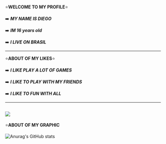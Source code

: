 ⭐**WELCOME TO MY PROFILE**⭐

➡️ **_MY NAME IS DIEGO_**

➡️ **_IM 16 years old_**

➡️ **_I LIVE ON BRASIL_**

----------------------------
⭐**ABOUT OF MY LIKES**⭐

➡️ **_I LIKE PLAY A LOT OF GAMES_**

➡️ **_I LIKE TO PLAY WITH MY FRIENDS_**

➡️ **_I LIKE TO FUN WITH ALL_**

----------------------------

![](https://media1.tenor.com/m/KqGmy61ksqoAAAAC/hollow-knight.gif)
---------------------------

⭐**ABOUT OF MY GRAPHIC**


![Anurag's GitHub stats](https://github-readme-stats.vercel.app/api?username=diegoo080717AL&show_icons=true&theme=merko)

